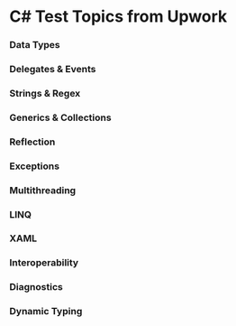 # C# Test Topics from Upwork

### Data Types

### Delegates & Events

### Strings & Regex

### Generics & Collections

### Reflection

### Exceptions

### Multithreading

### LINQ

### XAML

### Interoperability

### Diagnostics

### Dynamic Typing
